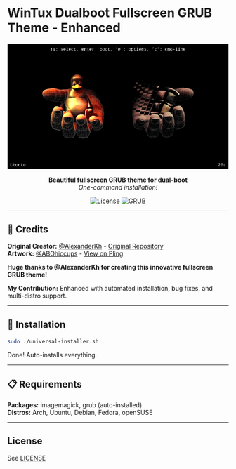# WinTux Dualboot Fullscreen GRUB Theme - Enhanced

<div align="center">

![Theme Preview](repo-pictures/preview.gif)

**Beautiful fullscreen GRUB theme for dual-boot**  
*One-command installation!*

[![License](https://img.shields.io/badge/license-Custom-blue.svg)](LICENSE.txt)
[![GRUB](https://img.shields.io/badge/GRUB-2.0%2B-green.svg)](https://www.gnu.org/software/grub/)

</div>

---

## 🙏 Credits

**Original Creator:** [@AlexanderKh](https://github.com/AlexanderKh) - [Original Repository](https://github.com/AlexanderKh/wintux-dualboot-fullscreen-grub-theme)  
**Artwork:** [@ABOhiccups](https://www.pling.com/u/abohiccups) - [View on Pling](https://www.pling.com/p/1497147)

**Huge thanks to @AlexanderKh for creating this innovative fullscreen GRUB theme!**

**My Contribution:** Enhanced with automated installation, bug fixes, and multi-distro support.

---

## 🚀 Installation

```bash
sudo ./universal-installer.sh
```

Done! Auto-installs everything.

---

## 📋 Requirements

**Packages:** imagemagick, grub (auto-installed)  
**Distros:** Arch, Ubuntu, Debian, Fedora, openSUSE

---

## License

See [LICENSE](LICENSE)
